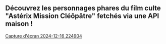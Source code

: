 ## Découvrez les personnages phares du film culte "Astérix Mission Cléôpâtre" fetchés via une API maison !

[Capture d'écran 2024-12-16 224904](https://github.com/user-attachments/assets/974c241c-0cb6-4bdd-97a3-0610ace0660f)
